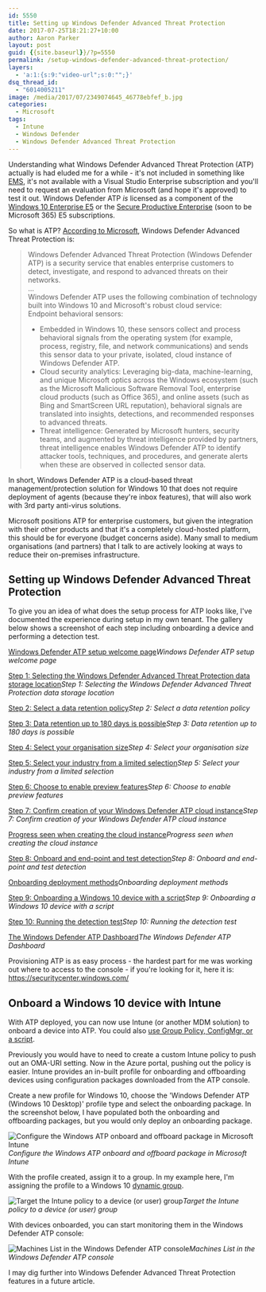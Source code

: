 ```yaml
---
id: 5550
title: Setting up Windows Defender Advanced Threat Protection
date: 2017-07-25T18:21:27+10:00
author: Aaron Parker
layout: post
guid: {{site.baseurl}}/?p=5550
permalink: /setup-windows-defender-advanced-threat-protection/
layers:
  - 'a:1:{s:9:"video-url";s:0:"";}'
dsq_thread_id:
  - "6014005211"
image: /media/2017/07/2349074645_46778ebfef_b.jpg
categories:
  - Microsoft
tags:
  - Intune
  - Windows Defender
  - Windows Defender Advanced Threat Protection
---
```

Understanding what Windows Defender Advanced Threat Protection (ATP) actually is had eluded me for a while - it's not included in something like [EMS](https://www.microsoft.com/en-au/cloud-platform/enterprise-mobility-security), it's not available with a Visual Studio Enterprise subscription and you'll need to request an evaluation from Microsoft (and hope it's approved) to test it out. Windows Defender ATP _is_ licensed as a component of the [Windows 10 Enterprise E5](https://www.microsoft.com/en-us/WindowsForBusiness/buy) or the [Secure Productive Enterprise](https://www.microsoft.com/en-au/secure-productive-enterprise/default.aspx) (soon to be Microsoft 365) E5 subscriptions.

So what is ATP? [According to Microsoft](https://docs.microsoft.com/en-us/windows/threat-protection/windows-defender-atp/windows-defender-advanced-threat-protection), Windows Defender Advanced Threat Protection is:

> Windows Defender Advanced Threat Protection (Windows Defender ATP) is a security service that enables enterprise customers to detect, investigate, and respond to advanced threats on their networks.  
> ...  
> Windows Defender ATP uses the following combination of technology built into Windows 10 and Microsoft's robust cloud service:  
> Endpoint behavioral sensors:
> 
>   * Embedded in Windows 10, these sensors collect and process behavioral signals from the operating system (for example, process, registry, file, and network communications) and sends this sensor data to your private, isolated, cloud instance of Windows Defender ATP.
>   * Cloud security analytics: Leveraging big-data, machine-learning, and unique Microsoft optics across the Windows ecosystem (such as the Microsoft Malicious Software Removal Tool, enterprise cloud products (such as Office 365), and online assets (such as Bing and SmartScreen URL reputation), behavioral signals are translated into insights, detections, and recommended responses to advanced threats.
>   * Threat intelligence: Generated by Microsoft hunters, security teams, and augmented by threat intelligence provided by partners, threat intelligence enables Windows Defender ATP to identify attacker tools, techniques, and procedures, and generate alerts when these are observed in collected sensor data.

In short, Windows Defender ATP is a cloud-based threat management/protection solution for Windows 10 that does not require deployment of agents (because they're inbox features), that will also work with 3rd party anti-virus solutions. 

Microsoft positions ATP for enterprise customers, but given the integration with their other products and that it's a completely cloud-hosted platform, this should be for everyone (budget concerns aside). Many small to medium organisations (and partners) that I talk to are actively looking at ways to reduce their on-premises infrastructure.

## Setting up Windows Defender Advanced Threat Protection

To give you an idea of what does the setup process for ATP looks like, I've documented the experience during setup in my own tenant. The gallery below shows a screenshot of each step including onboarding a device and performing a detection test.

[Windows Defender ATP setup welcome page]({{site.baseurl}}/media/2017/07/01-Welcome-1.png)*Windows Defender ATP setup welcome page*

[Step 1: Selecting the Windows Defender Advanced Threat Protection data storage location]({{site.baseurl}}/media/2017/07/02-Storage.png)*Step 1: Selecting the Windows Defender Advanced Threat Protection data storage location*

[Step 2: Select a data retention policy]({{site.baseurl}}/media/2017/07/03-DataRetention.png)*Step 2: Select a data retention policy*

[Step 3: Data retention up to 180 days is possible]({{site.baseurl}}/media/2017/07/03a-DataRetentionDays.png)*Step 3: Data retention up to 180 days is possible*

[Step 4: Select your organisation size]({{site.baseurl}}/media/2017/07/04-OrgSize.png)*Step 4: Select your organisation size*

[Step 5: Select your industry from a limited selection]({{site.baseurl}}/media/2017/07/05-Industry.png)*Step 5: Select your industry from a limited selection*

[Step 6: Choose to enable preview features]({{site.baseurl}}/media/2017/07/06-PreviewExperience.png)*Step 6: Choose to enable preview features*

[Step 7: Confirm creation of your Windows Defender ATP cloud instance]({{site.baseurl}}/media/2017/07/07-CreateCloud.png)*Step 7: Confirm creation of your Windows Defender ATP cloud instance*

[Progress seen when creating the cloud instance]({{site.baseurl}}/media/2017/07/08-CreateProgress.png)*Progress seen when creating the cloud instance*

[Step 8: Onboard and end-point and test detection]({{site.baseurl}}/media/2017/07/09-OnboardTest.png)*Step 8: Onboard and end-point and test detection*

[Onboarding deployment methods]({{site.baseurl}}/media/2017/07/09a-OnboardTest-DeploymentMethods.png)*Onboarding deployment methods*

[Step 9: Onboarding a Windows 10 device with a script]({{site.baseurl}}/media/2017/07/10-OnboardTest-Enable-1.png)*Step 9: Onboarding a Windows 10 device with a script*

[Step 10: Running the detection test]({{site.baseurl}}/media/2017/07/11-OnboardTest-Test-1.png)*Step 10: Running the detection test*

[The Windows Defender ATP Dashboard]({{site.baseurl}}/media/2017/07/12-Dashboard.png)*The Windows Defender ATP Dashboard*

Provisioning ATP is as easy process - the hardest part for me was working out where to access to the console - if you're looking for it, here it is: <https://securitycenter.windows.com/>

## Onboard a Windows 10 device with Intune

With ATP deployed, you can now use Intune (or another MDM solution) to onboard a device into ATP. You could also [use Group Policy, ConfigMgr, or a script](https://docs.microsoft.com/en-us/windows/threat-protection/windows-defender-atp/configure-endpoints-windows-defender-advanced-threat-protection).

Previously you would have to need to create a custom Intune policy to push out an OMA-URI setting. Now in the Azure portal, pushing out the policy is easier.  Intune provides an in-built profile for onboarding and offboarding devices using configuration packages downloaded from the ATP console.

Create a new profile for Windows 10, choose the 'Windows Defender ATP (Windows 10 Desktop)' profile type and select the onboarding package. In the screenshot below, I have populated both the onboarding and offboarding packages, but you would only deploy an onboarding package.

![Configure the Windows ATP onboard and offboard package in Microsoft Intune]({{site.baseurl}}/media/2017/07/15-ConfigureIntune-Policy.png)*Configure the Windows ATP onboard and offboard package in Microsoft Intune*

With the profile created, assign it to a group. In my example here, I'm assigning the profile to a Windows 10 [dynamic group](https://docs.microsoft.com/en-us/azure/active-directory/active-directory-accessmanagement-groups-with-advanced-rules).

![Target the Intune policy to a device (or user) group]({{site.baseurl}}/media/2017/07/16-ConfigureIntune-TargetGroup.png)*Target the Intune policy to a device (or user) group*

With devices onboarded, you can start monitoring them in the Windows Defender ATP console:

![Machines List in the Windows Defender ATP console]({{site.baseurl}}/media/2017/07/17-MachinesList.png)*Machines List in the Windows Defender ATP console*

I may dig further into Windows Defender Advanced Threat Protection features in a future article.
